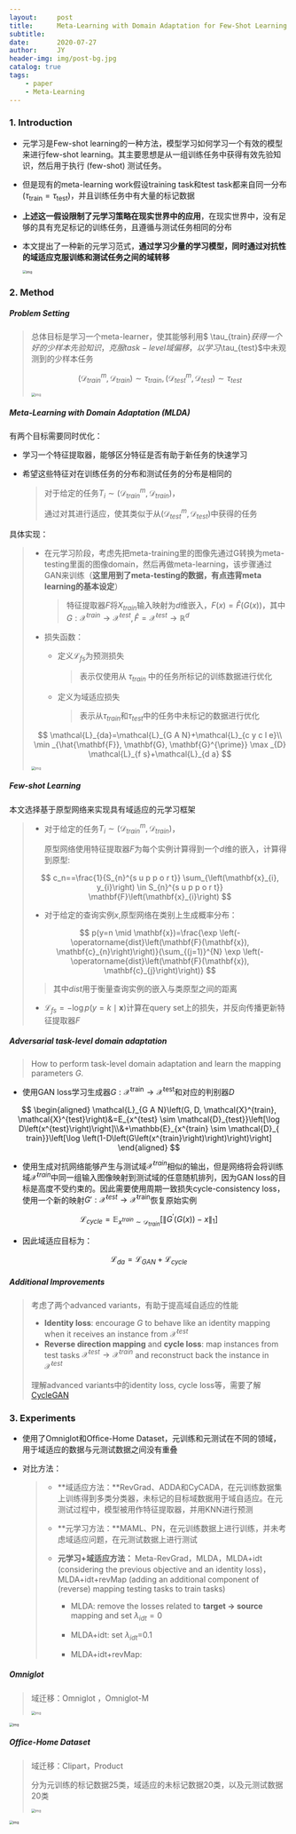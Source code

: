 ```yaml
---
layout:     post
title:      Meta-Learning with Domain Adaptation for Few-Shot Learning under Domain Shift
subtitle:   
date:       2020-07-27
author:     JY
header-img: img/post-bg.jpg
catalog: true
tags:
    - paper
    - Meta-Learning
---
```


### 1. Introduction

- 元学习是Few-shot learning的一种方法，模型学习如何学习一个有效的模型来进行few-shot learning。其主要思想是从一组训练任务中获得有效先验知识，然后用于执行 (few-shot) 测试任务。

- 但是现有的meta-learning work假设training task和test task都来自同一分布($\tau_{\text {train}}=\tau_{\text {test}}$)，并且训练任务中有大量的标记数据

- **上述这一假设限制了元学习策略在现实世界中的应用**，在现实世界中，没有足够的具有充足标记的训练任务，且遵循与测试任务相同的分布

- 本文提出了一种新的元学习范式，**通过学习少量的学习模型，同时通过对抗性的域适应克服训练和测试任务之间的域转移**

  <img src="https://github.com/ZJU-CVs/zju-cvs.github.io/raw/master/img/2020-07-07-fsl/20.png" alt="img" style="zoom:43%;" />

  

### 2. Method

##### Problem Setting

> 总体目标是学习一个meta-learner，使其能够利用$ \tau_{train}$获得一个好的少样本先验知识，克服task-level 域偏移，以学习$\tau_{test}$中未观测到的少样本任务        
>
> 
> $$
> \left(\mathcal{D}_{train}^{m}, \mathcal{D}_{train}\right) \sim \tau_{train},\left(\mathcal{D}_{test}^{m}, \mathcal{D}_{test}\right) \sim \tau_{test}
> $$
> 
>
> <img src="https://github.com/ZJU-CVs/zju-cvs.github.io/raw/master/img/2020-07-07-fsl/16.png" alt="img" style="zoom:43%;" />



##### **Meta-Learning with Domain Adaptation (MLDA)**

有两个目标需要同时优化：

- 学习一个特征提取器，能够区分特征是否有助于新任务的快速学习

- 希望这些特征对在训练任务的分布和测试任务的分布是相同的

  > 对于给定的任务$T_i \sim (\mathcal{D}^m_{train},\mathcal{D}_{train})$，
  >
  > 通过对其进行适应，使其类似于从$(\mathcal{D}^m_{test},\mathcal{D}_{test})$中获得的任务



具体实现：

> - 在元学习阶段，考虑先把meta-training里的图像先通过G转换为meta-testing里面的图像domain，然后再做meta-learning，该步骤通过GAN来训练（**这里用到了meta-testing的数据，有点违背meta learning的基本设定**）
>
>   > 特征提取器$F$将$X_{train}$输入映射为$d$维嵌入，$F(x)=\hat{F}(G(x))$，其中$G: \mathcal{X}^{train} \rightarrow \mathcal{X}^{test},\hat{F}=\mathcal{X}^{test} \rightarrow \mathbb{R}^d$
>
>   
>
> - 损失函数：
>
>   - 定义$\mathcal{L}_{fs}$为预测损失
>
>     > 表示仅使用从 $\tau_{train}$ 中的任务所标记的训练数据进行优化
>
>   - 定义为域适应损失
>
>     > 表示从$\tau_{train}$和$\tau_{test}$中的任务中未标记的数据进行优化
>
> $$
> \mathcal{L}_{da}=\mathcal{L}_{G A N}+\mathcal{L}_{c y c l e}\\
> \min _{\hat{\mathbf{F}}, \mathbf{G}, \mathbf{G}^{\prime}} \max _{D} \mathcal{L}_{f s}+\mathcal{L}_{d a}
> $$
>
> <img src="https://github.com/ZJU-CVs/zju-cvs.github.io/raw/master/img/2020-07-07-fsl/17.png" alt="img" style="zoom:43%;" />



##### Few-shot Learning

本文选择基于原型网络来实现具有域适应的元学习框架

> - 对于给定的任务$T_i \sim (\mathcal{D}^m_{train},\mathcal{D}_{train})$，
>
>   原型网络使用特征提取器$F$为每个实例计算得到一个$d$维的嵌入，计算得到原型:
>
> $$
> c_n==\frac{1}{S_{n}^{s u p p o r t}} \sum_{\left(\mathbf{x}_{i}, y_{i}\right) \in S_{n}^{s u p p o r t}} \mathbf{F}\left(\mathbf{x}_{i}\right)
> $$
>
> 
>
> - 对于给定的查询实例$x$,原型网络在类别上生成概率分布：
>
> $$
> p(y=n \mid \mathbf{x})=\frac{\exp \left(-\operatorname{dist}\left(\mathbf{F}(\mathbf{x}), \mathbf{c}_{n}\right)\right)}{\sum_{(j=1)}^{N} \exp \left(-\operatorname{dist}\left(\mathbf{F}(\mathbf{x}), \mathbf{c}_{j}\right)\right)}
> $$
>
> > 其中$dist$用于衡量查询实例的嵌入与类原型之间的距离
>
> 
>
> - $\mathcal{L}_{f s}=-\log p(y=k \mid \mathbf{x})$计算在query set上的损失，并反向传播更新特征提取器$F$



##### Adversarial task-level domain adaptation

> How to perform task-level domain adaptation and learn the mapping parameters $G$.

- 使用GAN loss学习生成器$G:\mathcal{X}^{\text {train}} \rightarrow \mathcal{X}^{\text {test}}$和对应的判别器$D$

$$
\begin{aligned}
\mathcal{L}_{G A N}\left(G, D, \mathcal{X}^{train}, \mathcal{X}^{test}\right)&=E_{x^{test} \sim \mathcal{D}_{test}}\left[\log D\left(x^{test}\right)\right]\\&+\mathbb{E}_{x^{train} \sim \mathcal{D}_{ train}}\left[\log \left(1-D\left(G\left(x^{train}\right)\right)\right)\right]
\end{aligned}
$$



- 使用生成对抗网络能够产生与测试域$\mathcal{X}^{train}$相似的输出，但是网络将会将训练域$\mathcal{X}^{train}$中同一组输入图像映射到测试域的任意随机排列，因为GAN loss的目标是高度不受约束的。因此需要使用周期一致损失cycle-consistency loss，使用一个新的映射$G':\mathcal{X}^{test}\rightarrow \mathcal{X}^{\text {train}}$恢复原始实例

$$
\mathcal{L}_{cycle}=\mathbb{E}_{x^{train} \sim \mathcal{D}_{train}}\left[\left\|G^{\prime}(G(x))-x\right\|_{1}\right]
$$



- 因此域适应目标为：

$$
\mathcal{L}_{da}=\mathcal{L}_{GAN}+\mathcal{L}_{cycle}
$$





##### Additional Improvements

> 考虑了两个advanced variants，有助于提高域自适应的性能
>
> - **Identity loss**: encourage $G$ to behave like an identity mapping when it receives an instance from $\mathcal{X}^{test}$
> - **Reverse direction mapping** and **cycle loss**: map instances from test tasks $\mathcal{X}^{test} \rightarrow \mathcal{X}^{train}$ and reconstruct back the instance in $\mathcal{X}^{test}$
>
> 理解advanced variants中的identity loss, cycle loss等，需要了解[CycleGAN](https://zju-cvs.github.io/2020/07/27/Unpaired-Image-to-Image-Translation-using-Cycle-Consistent-Adversarial-Networks/)

### 3. Experiments

- 使用了Omniglot和Ofﬁce-Home Dataset，元训练和元测试在不同的领域，用于域适应的数据与元测试数据之间没有重叠

- 对比方法：

  > - **域适应方法：**RevGrad、ADDA和CyCADA，在元训练数据集上训练得到多类分类器，未标记的目标域数据用于域自适应。在元测试过程中，模型被用作特征提取器，并用KNN进行预测
  >
  > - **元学习方法：**MAML、PN，在元训练数据上进行训练，并未考虑域适应问题，在元测试数据上进行测试
  >
  > - **元学习+域适应方法：** Meta-RevGrad，MLDA，MLDA+idt (considering the previous objective and an identity loss)，MLDA+idt+revMap (adding an additional component of (reverse) mapping testing tasks to train tasks)
  >
  >   - MLDA: remove the losses related to **target $\rightarrow$ source** mapping and set $\lambda_{idt}=0$
  >
  >   - MLDA+idt: set $\lambda_{idt}$=0.1
  >   - MLDA+idt+revMap: 

  

##### Omniglot 

> 域迁移：Omniglot ，Omniglot-M
>
> <img src="https://github.com/ZJU-CVs/zju-cvs.github.io/raw/master/img/2020-07-07-fsl/23.png" alt="img" style="zoom:43%;" />

<img src="https://github.com/ZJU-CVs/zju-cvs.github.io/raw/master/img/2020-07-07-fsl/21.png" alt="img" style="zoom:43%;" />

##### Office-Home Dataset

> 域迁移：Clipart，Product
>
> 分为元训练的标记数据25类，域适应的未标记数据20类，以及元测试数据20类
>
> <img src="https://github.com/ZJU-CVs/zju-cvs.github.io/raw/master/img/2020-07-07-fsl/24.png" alt="img" style="zoom:43%;" />

<img src="https://github.com/ZJU-CVs/zju-cvs.github.io/raw/master/img/2020-07-07-fsl/22.png" alt="img" style="zoom:43%;" />



